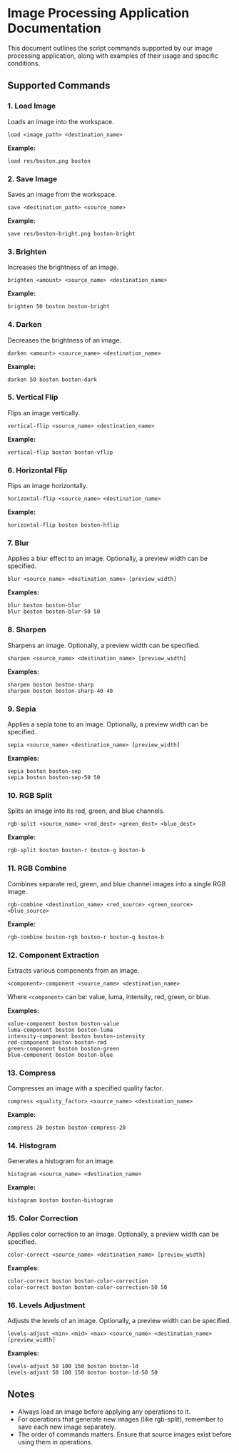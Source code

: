 # Image Processing Application Documentation

This document outlines the script commands supported by our image processing application, along with examples of their usage and specific conditions.

## Supported Commands

### 1. Load Image
Loads an image into the workspace.

```
load <image_path> <destination_name>
```

**Example:**
```
load res/boston.png boston
```

### 2. Save Image
Saves an image from the workspace.

```
save <destination_path> <source_name>
```

**Example:**
```
save res/boston-bright.png boston-bright
```

### 3. Brighten
Increases the brightness of an image.

```
brighten <amount> <source_name> <destination_name>
```

**Example:**
```
brighten 50 boston boston-bright
```

### 4. Darken
Decreases the brightness of an image.

```
darken <amount> <source_name> <destination_name>
```

**Example:**
```
darken 50 boston boston-dark
```

### 5. Vertical Flip
Flips an image vertically.

```
vertical-flip <source_name> <destination_name>
```

**Example:**
```
vertical-flip boston boston-vflip
```

### 6. Horizontal Flip
Flips an image horizontally.

```
horizontal-flip <source_name> <destination_name>
```

**Example:**
```
horizontal-flip boston boston-hflip
```

### 7. Blur
Applies a blur effect to an image. Optionally, a preview width can be specified.

```
blur <source_name> <destination_name> [preview_width]
```

**Examples:**
```
blur boston boston-blur
blur boston boston-blur-50 50
```

### 8. Sharpen
Sharpens an image. Optionally, a preview width can be specified.

```
sharpen <source_name> <destination_name> [preview_width]
```

**Examples:**
```
sharpen boston boston-sharp
sharpen boston boston-sharp-40 40
```

### 9. Sepia
Applies a sepia tone to an image. Optionally, a preview width can be specified.

```
sepia <source_name> <destination_name> [preview_width]
```

**Examples:**
```
sepia boston boston-sep
sepia boston boston-sep-50 50
```

### 10. RGB Split
Splits an image into its red, green, and blue channels.

```
rgb-split <source_name> <red_dest> <green_dest> <blue_dest>
```

**Example:**
```
rgb-split boston boston-r boston-g boston-b
```

### 11. RGB Combine
Combines separate red, green, and blue channel images into a single RGB image.

```
rgb-combine <destination_name> <red_source> <green_source> <blue_source>
```

**Example:**
```
rgb-combine boston-rgb boston-r boston-g boston-b
```

### 12. Component Extraction
Extracts various components from an image.

```
<component>-component <source_name> <destination_name>
```

Where `<component>` can be: value, luma, intensity, red, green, or blue.

**Examples:**
```
value-component boston boston-value
luma-component boston boston-luma
intensity-component boston boston-intensity
red-component boston boston-red
green-component boston boston-green
blue-component boston boston-blue
```

### 13. Compress
Compresses an image with a specified quality factor.

```
compress <quality_factor> <source_name> <destination_name>
```

**Example:**
```
compress 20 boston boston-compress-20
```

### 14. Histogram
Generates a histogram for an image.

```
histogram <source_name> <destination_name>
```

**Example:**
```
histogram boston boston-histogram
```

### 15. Color Correction
Applies color correction to an image. Optionally, a preview width can be specified.

```
color-correct <source_name> <destination_name> [preview_width]
```

**Examples:**
```
color-correct boston boston-color-correction
color-correct boston boston-color-correction-50 50
```

### 16. Levels Adjustment
Adjusts the levels of an image. Optionally, a preview width can be specified.

```
levels-adjust <min> <mid> <max> <source_name> <destination_name> [preview_width]
```

**Examples:**
```
levels-adjust 50 100 150 boston boston-ld
levels-adjust 50 100 150 boston boston-ld-50 50
```

## Notes
- Always load an image before applying any operations to it.
- For operations that generate new images (like rgb-split), remember to save each new image separately.
- The order of commands matters. Ensure that source images exist before using them in operations.